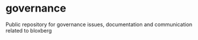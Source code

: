 # governance
Public repository for governance issues, documentation and communication related to bloxberg
